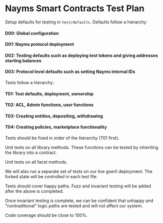 # Nayms Smart Contracts Test Plan

Setup defaults for testing in `test/defaults`.
Defaults follow a hierarchy:

#### D00: Global configuration

#### D01: Nayms protocol deployment

#### D02: Testing defaults such as deploying test tokens and giving addresses starting balances

#### D03: Protocol level defaults such as setting Nayms internal IDs

Tests follow a hierarchy:

#### T01: Test defaults, deployment, ownership

#### T02: ACL, Admin functions, user functions

#### T03: Creating entities, depositing, withdrawing

#### T04: Creating policies, marketplace functionality

Tests should be fixed in order of the hierarchy (T01 first).

Unit tests on all library methods. These functions can be tested by inheriting the library into a contract.

Unit tests on all facet methods.

We will also run a separate set of tests on our live goerli deployment. The forked state will be controlled in each test file.

Tests should cover happy paths. Fuzz and invariant testing will be added after the above is completed.

Once invariant testing is complete, we can be confident that unhappy and "nontraditional" logic paths are tested and will not affect our system.

Code coverage should be close to 100%.
